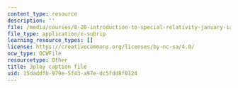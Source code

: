 ```yaml
---
content_type: resource
description: ''
file: /media/courses/8-20-introduction-to-special-relativity-january-iap-2021/15daddfb979e5f43a97edc5fdd8f0124_gtQ046Tu2S4.vtt
file_type: application/x-subrip
learning_resource_types: []
license: https://creativecommons.org/licenses/by-nc-sa/4.0/
ocw_type: OCWFile
resourcetype: Other
title: 3play caption file
uid: 15daddfb-979e-5f43-a97e-dc5fdd8f0124
---
```

